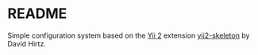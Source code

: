 README
============================

Simple configuration system based on the [Yii 2](http://www.yiiframework.com/) extension [yii2-skeleton](https://github.com/davidhirtz/yii2-skeleton/) by David Hirtz.